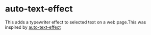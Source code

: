 # auto-text-effect

This adds a typewriter effect to selected text on a web page.This was inspired by [auto-text-effect](https://github.com/bradtraversy/50projects50days/tree/master/auto-text-effect)
